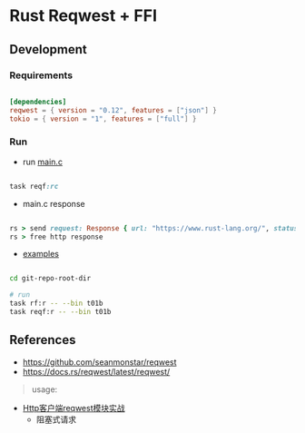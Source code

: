 # Rust Reqwest + FFI


## Development

### Requirements

```toml

[dependencies]
reqwest = { version = "0.12", features = ["json"] }
tokio = { version = "1", features = ["full"] }

```


### Run

- run [main.c](./main.c)


```ruby

task reqf:rc

```

- main.c response

```ruby

rs > send request: Response { url: "https://www.rust-lang.org/", status: 200, headers: {"content-type": "text/html; charset=utf-8", "content-length": "19898", "connection": "keep-alive", "report-to": "{\"group\":\"heroku-nel\",\"max_age\":3600,\"endpoints\":[{\"url\":\"https://nel.heroku.com/reports?ts=1741001896&sid=67ff5de4-ad2b-4112-9289-cf96be89efed&s=eD3WSDJBU5eZuilI1%2BsAGbcrYwlzj4uQ5%2F5PtRplAws%3D\"}]}", "reporting-endpoints": "heroku-nel=https://nel.heroku.com/reports?ts=1741001896&sid=67ff5de4-ad2b-4112-9289-cf96be89efed&s=eD3WSDJBU5eZuilI1%2BsAGbcrYwlzj4uQ5%2F5PtRplAws%3D", "nel": "{\"report_to\":\"heroku-nel\",\"max_age\":3600,\"success_fraction\":0.005,\"failure_fraction\":0.05,\"response_headers\":[\"Via\"]}", "via": "1.1 vegur, 1.1 d96c44188c84dbd785e3172d07c41070.cloudfront.net (CloudFront)", "server": "Rocket", "x-frame-options": "SAMEORIGIN", "x-content-type-options": "nosniff", "permissions-policy": "interest-cohort=()", "x-xss-protection": "1; mode=block", "strict-transport-security": "max-age=63072000", "referrer-policy": "no-referrer, strict-origin-when-cross-origin", "content-security-policy": "default-src 'self'; frame-ancestors 'self'; img-src 'self' avatars.githubusercontent.com; frame-src 'self' player.vimeo.com", "date": "Mon, 03 Mar 2025 11:38:15 GMT", "x-cache": "Miss from cloudfront", "x-amz-cf-pop": "TPE53-P1", "x-amz-cf-id": "d7KNmvz5It3PrzC6nW1e92oJkdZB_n9ZUcIi6K5zHYwZKA8tEk9_cw=="} }
rs > free http response

```


- [examples](./examples/)


```bash

cd git-repo-root-dir

# run
task rf:r -- --bin t01b
task reqf:r -- --bin t01b

```


## References

- https://github.com/seanmonstar/reqwest
- https://docs.rs/reqwest/latest/reqwest/


> usage:

- [Http客户端reqwest模块实战](https://juejin.cn/post/7226177081197068346)
    - 阻塞式请求 